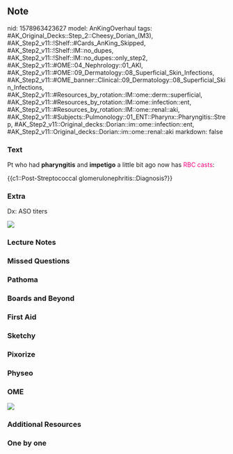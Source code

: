 ## Note
nid: 1578963423627
model: AnKingOverhaul
tags: #AK_Original_Decks::Step_2::Cheesy_Dorian_(M3), #AK_Step2_v11::!Shelf::#Cards_AnKing_Skipped, #AK_Step2_v11::!Shelf::IM::no_dupes, #AK_Step2_v11::!Shelf::IM::no_dupes::only_step2, #AK_Step2_v11::#OME::04_Nephrology::01_AKI, #AK_Step2_v11::#OME::09_Dermatology::08_Superficial_Skin_Infections, #AK_Step2_v11::#OME_banner::Clinical::09_Dermatology::08_Superficial_Skin_Infections, #AK_Step2_v11::#Resources_by_rotation::IM::ome::derm::superficial, #AK_Step2_v11::#Resources_by_rotation::IM::ome::infection::ent, #AK_Step2_v11::#Resources_by_rotation::IM::ome::renal::aki, #AK_Step2_v11::#Subjects::Pulmonology::01_ENT::Pharynx::Pharyngitis::Strep, #AK_Step2_v11::Original_decks::Dorian::im::ome::infection::ent, #AK_Step2_v11::Original_decks::Dorian::im::ome::renal::aki
markdown: false

### Text
Pt who had <b>pharyngitis</b> and <b>impetigo</b> a little bit ago
now has <font color="#FC0280">RBC casts</font>:
<div>
  {{c1::Post-Streptococcal glomerulonephritis::Diagnosis?}}
</div>

### Extra
Dx: ASO titers
<div>
  <i><img src="paste-100433515250028.jpg"></i>
</div>

### Lecture Notes


### Missed Questions


### Pathoma


### Boards and Beyond


### First Aid


### Sketchy


### Pixorize


### Physeo


### OME
<div class="ome-widget">
  <a href=
  "https://onlinemeded.org/spa/dermatology/superficial-skin-infections/acquire?ref=anki">
  <img src="_OME_AnkiFlashcards_Lesson_2.png"></a>
</div>

### Additional Resources


### One by one

